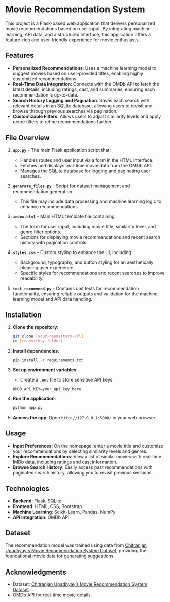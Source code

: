 
# Movie Recommendation System

This project is a Flask-based web application that delivers personalized movie recommendations based on user input. By integrating machine learning, API data, and a structured interface, this application offers a feature-rich and user-friendly experience for movie enthusiasts.

## Features

- **Personalized Recommendations**: Uses a machine learning model to suggest movies based on user-provided titles, enabling highly customized recommendations.
- **Real-Time Data Integration**: Connects with the OMDb API to fetch the latest details, including ratings, cast, and summaries, ensuring each recommendation is up-to-date.
- **Search History Logging and Pagination**: Saves each search with relevant details in an SQLite database, allowing users to revisit and browse through previous searches via pagination.
- **Customizable Filters**: Allows users to adjust similarity levels and apply genre filters to refine recommendations further.

## File Overview

1. **`app.py`** - The main Flask application script that:
   - Handles routes and user input via a form in the HTML interface.
   - Fetches and displays real-time movie data from the OMDb API.
   - Manages the SQLite database for logging and paginating user searches.
   
2. **`generate_files.py`** - Script for dataset management and recommendation generation.
   - This file may include data processing and machine learning logic to enhance recommendations.

3. **`index.html`** - Main HTML template file containing:
   - The form for user input, including movie title, similarity level, and genre filter options.
   - Sections for displaying movie recommendations and recent search history with pagination controls.

4. **`styles.css`** - Custom styling to enhance the UI, including:
   - Background, typography, and button styling for an aesthetically pleasing user experience.
   - Specific styles for recommendations and recent searches to improve readability.

5. **`test_recommend.py`** - Contains unit tests for recommendation functionality, ensuring reliable outputs and validation for the machine learning model and API data handling.

## Installation

1. **Clone the repository**:
   ```bash
   git clone [your-repository-url]
   cd [repository-folder]
   ```

2. **Install dependencies**:
   ```bash
   pip install -r requirements.txt
   ```

3. **Set up environment variables**:
   - Create a `.env` file to store sensitive API keys.
   ```plaintext
   OMDB_API_KEY=your_api_key_here
   ```

4. **Run the application**:
   ```bash
   python app.py
   ```

5. **Access the app**:
   Open `http://127.0.0.1:5000/` in your web browser.

## Usage

- **Input Preferences**: On the homepage, enter a movie title and customize your recommendations by selecting similarity levels and genres.
- **Explore Recommendations**: View a list of similar movies with real-time IMDb data, including ratings and cast information.
- **Browse Search History**: Easily access past recommendations with paginated search history, allowing you to revisit previous sessions.

## Technologies

- **Backend**: Flask, SQLite
- **Frontend**: HTML, CSS, Bootstrap
- **Machine Learning**: Scikit-Learn, Pandas, NumPy
- **API Integration**: OMDb API

## Dataset

The recommendation model was trained using data from [Chitranjan Upadhyay's Movie Recommendation System Dataset](https://github.com/ChitranjanUpadhayay/ML_Projects/tree/main/Datasets/Movies%20Recommendation%20System), providing the foundational movie data for generating suggestions.

## Acknowledgments

- Dataset: [Chitranjan Upadhyay’s Movie Recommendation System Dataset](https://github.com/ChitranjanUpadhayay/ML_Projects/tree/main/Datasets/Movies%20Recommendation%20System).
- OMDb API for real-time movie details.
